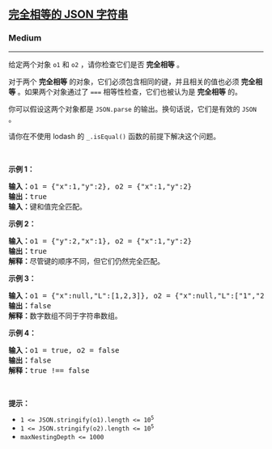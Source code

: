 <h2><a href="https://leetcode.cn/problems/json-deep-equal/">完全相等的 JSON 字符串</a></h2><h3>Medium</h3><hr><p>给定两个对象 <code>o1</code> 和 <code>o2</code> ，请你检查它们是否 <strong>完全相等</strong> 。</p>

<p>对于两个 <strong>完全相等</strong> 的对象，它们必须包含相同的键，并且相关的值也必须 <strong>完全相等</strong> 。如果两个对象通过了 <code>===</code> 相等性检查，它们也被认为是 <strong>完全相等</strong> 的。</p>

<p>你可以假设这两个对象都是 <code>JSON.parse</code> 的输出。换句话说，它们是有效的 <code>JSON</code> 。</p>

<p>请你在不使用 lodash 的 <code>_.isEqual()</code> 函数的前提下解决这个问题。</p>

<p>&nbsp;</p>

<p><strong>示例 1：</strong></p>

<pre>
<b>输入：</b>o1 = {"x":1,"y":2}, o2 = {"x":1,"y":2}
<b>输出：</b>true
<b>输入：</b>键和值完全匹配。
</pre>

<p><strong>示例 2：</strong></p>

<pre>
<b>输入：</b>o1 = {"y":2,"x":1}, o2 = {"x":1,"y":2}
<b>输出：</b>true
<b>解释：</b>尽管键的顺序不同，但它们仍然完全匹配。
</pre>

<p><strong>示例 3：</strong></p>

<pre>
<b>输入：</b>o1 = {"x":null,"L":[1,2,3]}, o2 = {"x":null,"L":["1","2","3"]}
<b>输出：</b>false
<b>解释：</b>数字数组不同于字符串数组。
</pre>

<p><strong>示例 4：</strong></p>

<pre>
<b>输入：</b>o1 = true, o2 = false
<b>输出：</b>false
<b>解释：</b>true !== false</pre>

<p>&nbsp;</p>

<p><strong>提示：</strong></p>

<ul>
	<li><code>1 &lt;= JSON.stringify(o1).length &lt;= 10<sup>5</sup></code></li>
	<li><code>1 &lt;= JSON.stringify(o2).length &lt;= 10<sup>5</sup></code></li>
	<li><code>maxNestingDepth &lt;= 1000</code></li>
</ul>
